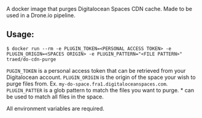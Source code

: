 A docker image that purges Digitalocean Spaces CDN cache. Made to be used in a Drone.io pipeline.

## Usage:
`$ docker run --rm -e PLUGIN_TOKEN=<PERSONAL ACCESS TOKEN> -e PLUGIN_ORIGIN=<SPACES ORIGIN> -e PLUGIN_PATTERN="<FILE PATTERN>" traed/do-cdn-purge`

`PUGIN_TOKEN` is a personal access token that can be retrieved from your Digitalocean account.
`PLUGIN_ORIGIN` is the origin of the space your wish to purge files from. Ex. `my-do-space.fra1.digitaloceanspaces.com`.
`PLUGIN_PATTER` is a glob pattern to match the files you want to purge. * can be used to match all files in the space.

All environment variables are required.